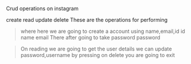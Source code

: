 Crud operations on  instagram


create
read
update
delete
These are the operations for performing 
>where here we are going to create a account using name,email,id
id
name
email
There after going to take password
password

>On reading we are going to get the user details
we can update password,username
>by pressing on delete you are going to exit


